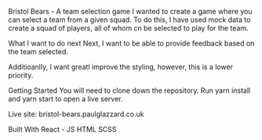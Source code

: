Bristol Bears - A team selection game
I wanted to create a game where you can select a team from a given squad. To do this, I have used mock data to create a squad of players, all of whom cn be selected to play for the team. 

What I want to do next
Next, I want to be able to provide feedback based on the team selected. 

Additioanlly, I want greatl improve the styling, however, this is a lower priority.

Getting Started
You will need to clone down the repository. 
Run yarn install and yarn start to open a live server. 


Live site: bristol-bears.paulglazzard.co.uk


Built With
React - JS
HTML
SCSS
